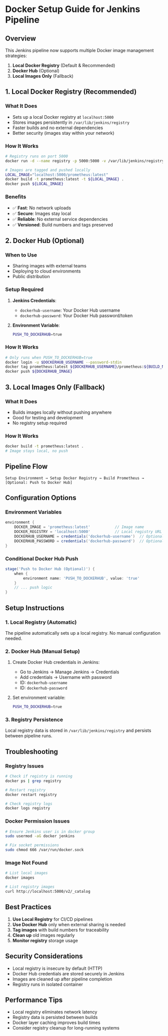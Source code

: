# Docker Setup Guide for Jenkins Pipeline

## Overview

This Jenkins pipeline now supports multiple Docker image management strategies:

1. **Local Docker Registry** (Default & Recommended)
2. **Docker Hub** (Optional)
3. **Local Images Only** (Fallback)

## 1. Local Docker Registry (Recommended)

### What It Does
- Sets up a local Docker registry at `localhost:5000`
- Stores images persistently in `/var/lib/jenkins/registry`
- Faster builds and no external dependencies
- Better security (images stay within your network)

### How It Works
```bash
# Registry runs on port 5000
docker run -d --name registry -p 5000:5000 -v /var/lib/jenkins/registry:/var/lib/registry registry:2

# Images are tagged and pushed locally
LOCAL_IMAGE="localhost:5000/prometheus:latest"
docker build -t prometheus:latest -t ${LOCAL_IMAGE} .
docker push ${LOCAL_IMAGE}
```

### Benefits
- ✅ **Fast**: No network uploads
- ✅ **Secure**: Images stay local
- ✅ **Reliable**: No external service dependencies
- ✅ **Versioned**: Build numbers and tags preserved

## 2. Docker Hub (Optional)

### When to Use
- Sharing images with external teams
- Deploying to cloud environments
- Public distribution

### Setup Required
1. **Jenkins Credentials**:
   - `dockerhub-username`: Your Docker Hub username
   - `dockerhub-password`: Your Docker Hub password/token

2. **Environment Variable**:
   ```bash
   PUSH_TO_DOCKERHUB=true
   ```

### How It Works
```bash
# Only runs when PUSH_TO_DOCKERHUB=true
docker login -u $DOCKERHUB_USERNAME --password-stdin
docker tag prometheus:latest ${DOCKERHUB_USERNAME}/prometheus:${BUILD_NUMBER}
docker push ${DOCKERHUB_IMAGE}
```

## 3. Local Images Only (Fallback)

### What It Does
- Builds images locally without pushing anywhere
- Good for testing and development
- No registry setup required

### How It Works
```bash
docker build -t prometheus:latest .
# Image stays local, no push
```

## Pipeline Flow

```
Setup Environment → Setup Docker Registry → Build Prometheus → [Optional: Push to Docker Hub]
```

## Configuration Options

### Environment Variables
```groovy
environment {
    DOCKER_IMAGE = 'prometheus:latest'           // Image name
    DOCKER_REGISTRY = 'localhost:5000'           // Local registry URL
    DOCKERHUB_USERNAME = credentials('dockerhub-username')  // Optional
    DOCKERHUB_PASSWORD = credentials('dockerhub-password')  // Optional
}
```

### Conditional Docker Hub Push
```groovy
stage('Push to Docker Hub (Optional)') {
    when {
        environment name: 'PUSH_TO_DOCKERHUB', value: 'true'
    }
    // ... push logic
}
```

## Setup Instructions

### 1. Local Registry (Automatic)
The pipeline automatically sets up a local registry. No manual configuration needed.

### 2. Docker Hub (Manual Setup)
1. Create Docker Hub credentials in Jenkins:
   - Go to Jenkins → Manage Jenkins → Credentials
   - Add credentials → Username with password
   - ID: `dockerhub-username`
   - ID: `dockerhub-password`

2. Set environment variable:
   ```bash
   PUSH_TO_DOCKERHUB=true
   ```

### 3. Registry Persistence
Local registry data is stored in `/var/lib/jenkins/registry` and persists between pipeline runs.

## Troubleshooting

### Registry Issues
```bash
# Check if registry is running
docker ps | grep registry

# Restart registry
docker restart registry

# Check registry logs
docker logs registry
```

### Docker Permission Issues
```bash
# Ensure Jenkins user is in docker group
sudo usermod -aG docker jenkins

# Fix socket permissions
sudo chmod 666 /var/run/docker.sock
```

### Image Not Found
```bash
# List local images
docker images

# List registry images
curl http://localhost:5000/v2/_catalog
```

## Best Practices

1. **Use Local Registry** for CI/CD pipelines
2. **Use Docker Hub** only when external sharing is needed
3. **Tag images** with build numbers for traceability
4. **Clean up** old images regularly
5. **Monitor registry** storage usage

## Security Considerations

- Local registry is insecure by default (HTTP)
- Docker Hub credentials are stored securely in Jenkins
- Images are cleaned up after pipeline completion
- Registry runs in isolated container

## Performance Tips

- Local registry eliminates network latency
- Registry data is persisted between builds
- Docker layer caching improves build times
- Consider registry cleanup for long-running systems
